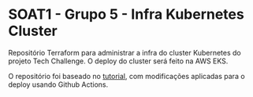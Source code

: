 # SOAT1 - Grupo 5 - Infra Kubernetes Cluster
Repositório Terraform para administrar a infra do cluster Kubernetes do projeto Tech Challenge. O deploy do cluster será feito na AWS EKS.

O repositório foi baseado no [tutorial](https://developer.hashicorp.com/terraform/tutorials/kubernetes/eks), com modificações aplicadas para o deploy usando Github Actions.